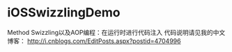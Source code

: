 # iOSSwizzlingDemo
Method Swizzling以及AOP编程：在运行时进行代码注入
代码说明请见我的中文博客：
http://i.cnblogs.com/EditPosts.aspx?postid=4704996
